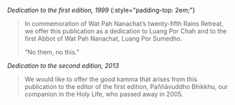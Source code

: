 
*Dedication to the first edition, 1999*
{:style="padding-top: 2em;"}

> In commemoration of Wat Pah Nanachat’s twenty-fifth Rains Retreat, we
> offer this publication as a dedication to Luang Por Chah and to the
> first Abbot of Wat Pah Nanachat, Luang Por Sumedho.
>
> “No them, no this.”

*Dedication to the second edition, 2013*

> We would like to offer the good kamma that arises from this
> publication to the editor of the first edition, Paññāvuddho Bhikkhu,
> our companion in the Holy Life, who passed away in 2005.

